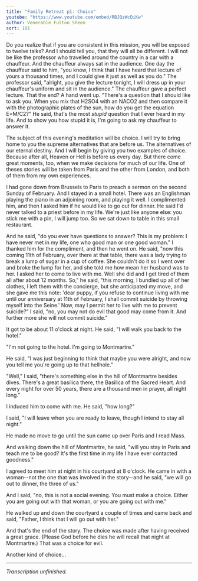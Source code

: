 ```yaml
---
title: "Family Retreat p1: Choice"
youtube: "https://www.youtube.com/embed/RBJQzWcDiKw"
author: Venerable Fulton Sheen
sort: 101
---
```


Do you realize that if you are consistent in this mission, you will be exposed to twelve talks? And I should tell you, that they will all be different. I will not be like the professor who travelled around the country in a car with a chauffeur. And the chauffeur always sat in the audience. One day the chauffeur said to him, "you know, I think that I have heard that lecture of yours a thousand times, and I could give it just as well as you do." The professor said, "alright, you give the lecture tonight, I will dress up in your chauffeur's uniform and sit in the audience." The chauffeur gave a perfect lecture. That the end? A hand went up. "There's a question that I should like to ask you. When you mix that H2SO4 with an NACO2 and then compare it with the photographic plates of the sun, how do you get the equation E=M/C2?" He said, that's the most *stupid* question that I ever heard in my life. And to show you how stupid it is, I'm going to ask my chauffeur to answer it.

The subject of this evening's meditation will be choice. I will try to bring home to you the supreme alternatives that are before us. The alternatives of our eternal destiny. And I will begin by giving you two examples of choice. Because after all, Heaven or Hell is before us every day. But there come great moments, too, when we make decisions for much of our life. One of theses stories will be taken from Paris and the other from London, and both of them from my own experiences.

I had gone down from Brussels to Paris to preach a sermon on the second Sunday of February. And I stayed in a small hotel. There was an Englishman playing the piano in an adjoining room, and playing it well. I complimented him, and then I asked him if he would like to go out for dinner. He said I'd never talked to a priest before in my life. We're just like anyone else: you stick me with a pin, I will jump too. So we sat down to table in this small restaurant.

And he said, "do you ever have questions to answer? This is my problem: I have never met in my life, one who good man or one good woman." I thanked him for the compliment, and then he went on. He said, "now this coming 11th of February, over there at that table, there was a lady trying to break a lump of sugar in a cup of coffee. She couldn't do it so I went over and broke the lump for her, and she told me how mean her husband was to her. I asked her to come to live with me. Well she did and I get tired of them all after about 12 months. So," he said, "this morning, I bundled up all of her clothes, I left them with the concierge, but she anticipated my move, and she gave me this note: 'dear puppy, if you refuse to continue living with me until our anniversary at 11th of February, I shall commit suicide by throwing myself into the Seine.' Now, may I permit her to live with me to prevent suicide?" I said, "no, you may not do evil that good may come from it. And further more she will not commit suicide."

It got to be about 11 o'clock at night. He said, "I will walk you back to the hotel."

"I'm not going to the hotel. I'm going to Montmartre."

He said, "I was just beginning to think that maybe you were alright, and now you tell me you're going up to that hellhole."

"Well," I said, "there's something else in the hill of Montmartre besides dives. There's a great basilica there, the Basilica of the Sacred Heart. And every night for over 50 years, there are a thousand men in prayer, all night long."

I induced him to come with me. He said, "how long?"

I said, "I will leave when you are ready to leave, though I intend to stay all night."

He made no move to go until the sun came up over Paris and I read Mass.

And walking down the hill of Montmartre, he said, "will you stay in Paris and teach me to be good? It's the first time in my life I have ever contacted goodness."

I agreed to meet him at night in his courtyard at 8 o'clock. He came in with a woman--not the one that was involved in the story--and he said, "we will go out to dinner, the three of us."

And I said, "no, this is not a social evening. You must make a choice. Either you are going out with that woman, or you are going out with me."

He walked up and down the courtyard a couple of times and came back and said, "Father, I think that I will go out with her."

And that's the end of the story. The choice was made after having received a great grace. (Please God before he dies he will recall that night at Montmartre.) That was a choice for evil.

Another kind of choice...

---

*Transcription unfinished.*

